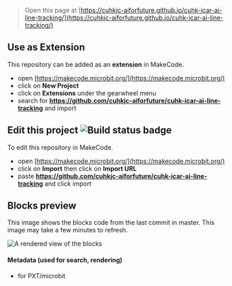 
> Open this page at [https://cuhkjc-aiforfuture.github.io/cuhk-icar-ai-line-tracking/](https://cuhkjc-aiforfuture.github.io/cuhk-icar-ai-line-tracking/)

## Use as Extension

This repository can be added as an **extension** in MakeCode.

* open [https://makecode.microbit.org/](https://makecode.microbit.org/)
* click on **New Project**
* click on **Extensions** under the gearwheel menu
* search for **https://github.com/cuhkjc-aiforfuture/cuhk-icar-ai-line-tracking** and import

## Edit this project ![Build status badge](https://github.com/cuhkjc-aiforfuture/cuhk-icar-ai-line-tracking/workflows/MakeCode/badge.svg)

To edit this repository in MakeCode.

* open [https://makecode.microbit.org/](https://makecode.microbit.org/)
* click on **Import** then click on **Import URL**
* paste **https://github.com/cuhkjc-aiforfuture/cuhk-icar-ai-line-tracking** and click import

## Blocks preview

This image shows the blocks code from the last commit in master.
This image may take a few minutes to refresh.

![A rendered view of the blocks](https://github.com/cuhkjc-aiforfuture/cuhk-icar-ai-line-tracking/raw/master/.github/makecode/blocks.png)

#### Metadata (used for search, rendering)

* for PXT/microbit
<script src="https://makecode.com/gh-pages-embed.js"></script><script>makeCodeRender("{{ site.makecode.home_url }}", "{{ site.github.owner_name }}/{{ site.github.repository_name }}");</script>

